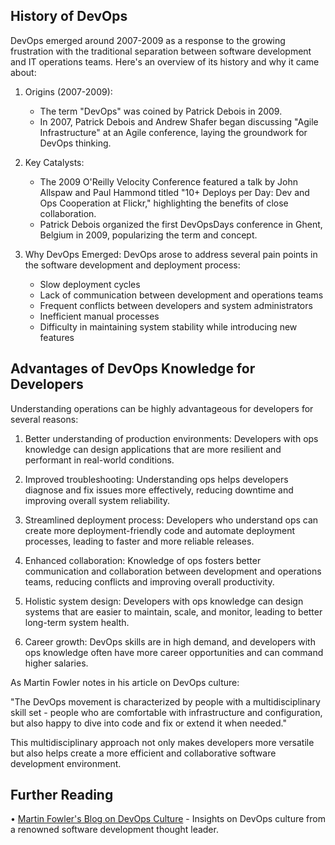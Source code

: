 ## History of DevOps

DevOps emerged around 2007-2009 as a response to the growing frustration with the traditional separation between software development and IT operations teams. Here's an overview of its history and why it came about:

1. Origins (2007-2009):
   - The term "DevOps" was coined by Patrick Debois in 2009.
   - In 2007, Patrick Debois and Andrew Shafer began discussing "Agile Infrastructure" at an Agile conference, laying the groundwork for DevOps thinking.

2. Key Catalysts:
   - The 2009 O'Reilly Velocity Conference featured a talk by John Allspaw and Paul Hammond titled "10+ Deploys per Day: Dev and Ops Cooperation at Flickr," highlighting the benefits of close collaboration.
   - Patrick Debois organized the first DevOpsDays conference in Ghent, Belgium in 2009, popularizing the term and concept.

3. Why DevOps Emerged:
   DevOps arose to address several pain points in the software development and deployment process:
   - Slow deployment cycles
   - Lack of communication between development and operations teams
   - Frequent conflicts between developers and system administrators
   - Inefficient manual processes
   - Difficulty in maintaining system stability while introducing new features

## Advantages of DevOps Knowledge for Developers

Understanding operations can be highly advantageous for developers for several reasons:

1. Better understanding of production environments:
   Developers with ops knowledge can design applications that are more resilient and performant in real-world conditions.

2. Improved troubleshooting:
   Understanding ops helps developers diagnose and fix issues more effectively, reducing downtime and improving overall system reliability.

3. Streamlined deployment process:
   Developers who understand ops can create more deployment-friendly code and automate deployment processes, leading to faster and more reliable releases.

4. Enhanced collaboration:
   Knowledge of ops fosters better communication and collaboration between development and operations teams, reducing conflicts and improving overall productivity.

5. Holistic system design:
   Developers with ops knowledge can design systems that are easier to maintain, scale, and monitor, leading to better long-term system health.

6. Career growth:
   DevOps skills are in high demand, and developers with ops knowledge often have more career opportunities and can command higher salaries.

As Martin Fowler notes in his article on DevOps culture:

"The DevOps movement is characterized by people with a multidisciplinary skill set - people who are comfortable with infrastructure and configuration, but also happy to dive into code and fix or extend it when needed."

This multidisciplinary approach not only makes developers more versatile but also helps create a more efficient and collaborative software development environment.

## Further Reading

• [Martin Fowler's Blog on DevOps Culture](https://martinfowler.com/bliki/DevOpsCulture.html) - Insights on DevOps culture from a renowned software development thought leader.